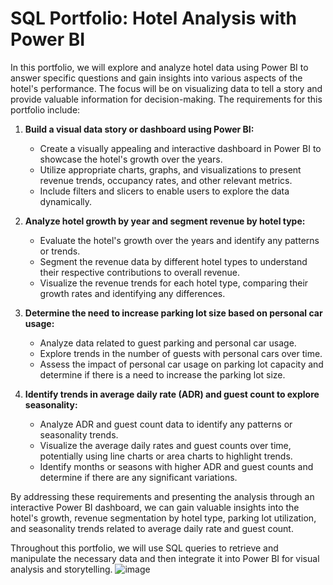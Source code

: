 # SQL Portfolio: Hotel Analysis with Power BI

In this portfolio, we will explore and analyze hotel data using Power BI to answer specific questions and gain insights into various aspects of the hotel's performance. The focus will be on visualizing data to tell a story and provide valuable information for decision-making. The requirements for this portfolio include:

1. **Build a visual data story or dashboard using Power BI:**
   - Create a visually appealing and interactive dashboard in Power BI to showcase the hotel's growth over the years.
   - Utilize appropriate charts, graphs, and visualizations to present revenue trends, occupancy rates, and other relevant metrics.
   - Include filters and slicers to enable users to explore the data dynamically.

2. **Analyze hotel growth by year and segment revenue by hotel type:**
   - Evaluate the hotel's growth over the years and identify any patterns or trends.
   - Segment the revenue data by different hotel types to understand their respective contributions to overall revenue.
   - Visualize the revenue trends for each hotel type, comparing their growth rates and identifying any differences.

3. **Determine the need to increase parking lot size based on personal car usage:**
   - Analyze data related to guest parking and personal car usage.
   - Explore trends in the number of guests with personal cars over time.
   - Assess the impact of personal car usage on parking lot capacity and determine if there is a need to increase the parking lot size.

4. **Identify trends in average daily rate (ADR) and guest count to explore seasonality:**
   - Analyze ADR and guest count data to identify any patterns or seasonality trends.
   - Visualize the average daily rates and guest counts over time, potentially using line charts or area charts to highlight trends.
   - Identify months or seasons with higher ADR and guest counts and determine if there are any significant variations.

By addressing these requirements and presenting the analysis through an interactive Power BI dashboard, we can gain valuable insights into the hotel's growth, revenue segmentation by hotel type, parking lot utilization, and seasonality trends related to average daily rate and guest count.

Throughout this portfolio, we will use SQL queries to retrieve and manipulate the necessary data and then integrate it into Power BI for visual analysis and storytelling.
![image](https://github.com/travisngt/SQLPORTFOLIO/assets/111060416/21736e4c-0538-46bf-8497-896e216e574f)
